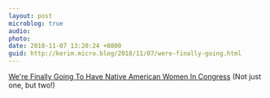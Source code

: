 ```yaml
---
layout: post
microblog: true
audio: 
photo: 
date: 2018-11-07 13:20:24 +0800
guid: http://kerim.micro.blog/2018/11/07/were-finally-going.html
---
```

[We're Finally Going To Have Native American Women In Congress](https://www.huffingtonpost.com/entry/native-american-women-congress-deb-haaland-sharice-davids_us_5bd9c0fbe4b019a7ab59253e) (Not just one, but two!)
